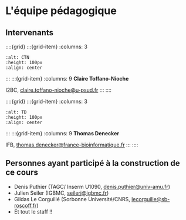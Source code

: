 # L'équipe pédagogique

## Intervenants

::::{grid}
:::{grid-item}
:columns: 3
```{image} images/CTN_photo.jpeg
:alt: CTN
:height: 100px
:align: center
```
:::
:::{grid-item}
:columns: 9
**Claire Toffano-Nioche**

I2BC, claire.toffano-nioche@u-psud.fr
:::
::::

::::{grid}
:::{grid-item}
:columns: 3
```{image} images/TD_photo.jpeg
:alt: TD
:height: 100px
:align: center
```
:::
:::{grid-item}
:columns: 9
**Thomas Denecker**

IFB, thomas.denecker@france-bioinformatique.fr
:::
::::

## Personnes ayant participé à la construction de ce cours

- Denis Puthier (TAGC/ Inserm U1090,  denis.puthier@univ-amu.fr)
- Julien Seiler (IGBMC, seilerj@igbmc.fr)
- Gildas Le Corguillé (Sorbonne Université/CNRS, lecorguille@sb-roscoff.fr)
- Et tout le staff !!